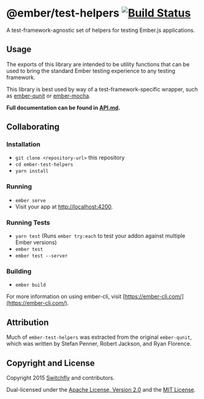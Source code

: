# @ember/test-helpers [![Build Status](https://secure.travis-ci.org/emberjs/ember-test-helpers.png?branch=master)](http://travis-ci.org/emberjs/ember-test-helpers)

A test-framework-agnostic set of helpers for testing Ember.js applications.

## Usage

The exports of this library are intended to be utility functions that can be used to bring the
standard Ember testing experience to any testing framework.

This library is best used by way of a test-framework-specific
wrapper, such as [ember-qunit](https://github.com/emberjs/ember-qunit) or
[ember-mocha](https://github.com/emberjs/ember-mocha).

**Full documentation can be found in [API.md](API.md).**

## Collaborating

### Installation

* `git clone <repository-url>` this repository
* `cd ember-test-helpers`
* `yarn install`

### Running

* `ember serve`
* Visit your app at [http://localhost:4200](http://localhost:4200).

### Running Tests

* `yarn test` (Runs `ember try:each` to test your addon against multiple Ember versions)
* `ember test`
* `ember test --server`

### Building

* `ember build`

For more information on using ember-cli, visit [https://ember-cli.com/](https://ember-cli.com/).

## Attribution

Much of `ember-test-helpers` was extracted from the original `ember-qunit`,
which was written by Stefan Penner, Robert Jackson, and Ryan Florence.

## Copyright and License

Copyright 2015 [Switchfly](https://github.com/switchfly) and contributors.

Dual-licensed under the [Apache License, Version 2.0](./APACHE-LICENSE) and
the [MIT License](./MIT-LICENSE).
